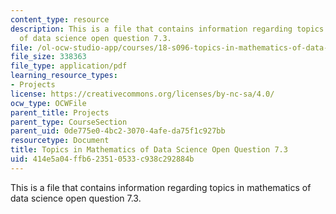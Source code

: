 ```yaml
---
content_type: resource
description: This is a file that contains information regarding topics in mathematics
  of data science open question 7.3.
file: /ol-ocw-studio-app/courses/18-s096-topics-in-mathematics-of-data-science-fall-2015/414e5a04ffb623510533c938c292884b_MIT18_S096F15_Open7.3.pdf
file_size: 338363
file_type: application/pdf
learning_resource_types:
- Projects
license: https://creativecommons.org/licenses/by-nc-sa/4.0/
ocw_type: OCWFile
parent_title: Projects
parent_type: CourseSection
parent_uid: 0de775e0-4bc2-3070-4afe-da75f1c927bb
resourcetype: Document
title: Topics in Mathematics of Data Science Open Question 7.3
uid: 414e5a04-ffb6-2351-0533-c938c292884b
---
```

This is a file that contains information regarding topics in mathematics of data science open question 7.3.